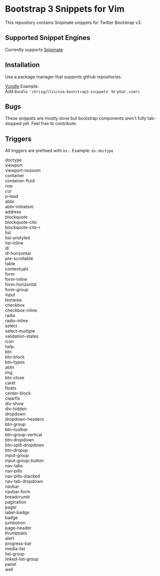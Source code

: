 Bootstrap 3 Snippets for Vim
=======================

This repository contains Snipmate snippets for Twitter Bootstrap v3.


Supported Snippet Engines
-------------------------
Currently supports [Snipmate](https://github.com/garbas/vim-snipmate)


Installation
------------
Use a package manager that supports github repositories.

[Vundle](https://github.com/gmarik/Vundle.vim) Example:  
Add `Bundle 'chrisgillis/vim-bootstrap3-snippets'` to your `.vimrc`


Bugs
----
These snippets are mostly done but bootstrap components aren't fully tab-stopped yet. Feel free to contribute.


Triggers
--------
All triggers are prefixed with `bs:`. Example: `bs:doctype`

doctype  
viewport  
viewport-nozoom  
container  
container-fluid  
row  
col  
p-lead  
abbr  
abbr-initialism  
address  
blockquote  
blockquote-cite  
blockquote-cite-r  
list  
list-unstyled  
list-inline  
dl  
dl-horizontal  
pre-scrollable  
table  
contextuals  
form  
form-inline  
form-horizontal  
form-group  
input  
textarea  
checkbox  
checkbox-inline  
radio  
radio-inline  
select  
select-multiple  
validation-states  
icon  
help  
btn  
btn-block  
btn-types  
abtn  
img  
btn-close  
caret  
floats  
center-block  
clearfix  
div-show  
div-hidden  
dropdown  
dropdown-headers  
btn-group  
btn-toolbar  
btn-group-vertical  
btn-dropdown  
btn-split-dropdown  
btn-dropup  
input-group  
input-group-button  
nav-tabs  
nav-pills  
nav-pills-stacked  
nav-tab-dropdown  
navbar  
navbar-form  
breadcrumb  
pagination  
pager  
label-badge  
badge  
jumbotron  
page-header  
thumbnails  
alert  
progress-bar  
media-list  
list-group  
linked-list-group  
panel  
well  
